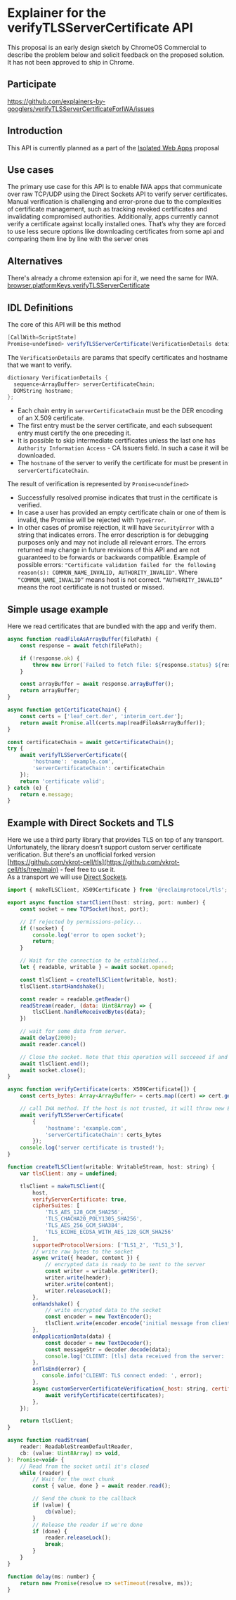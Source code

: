 # Explainer for the verifyTLSServerCertificate API

This proposal is an early design sketch by ChromeOS Commercial to describe the problem below and solicit
feedback on the proposed solution. It has not been approved to ship in Chrome.

## Participate
https://github.com/explainers-by-googlers/verifyTLSServerCertificateForIWA/issues

## Introduction
This API is currently planned as a part of the [Isolated Web Apps](https://github.com/WICG/isolated-web-apps/blob/main/README.md) proposal 

## Use cases

The primary use case for this API is to enable IWA apps that communicate over raw TCP/UDP using the Direct Sockets API to verify server certificates. Manual verification is challenging and error-prone due to the complexities of certificate management, such as tracking revoked certificates and invalidating compromised authorities. 
Additionally, apps currently cannot verify a certificate against locally installed ones. That’s why they are forced to use less secure options like downloading certificates from some api and comparing them line by line with the server ones

## Alternatives

There's already a chrome extension api for it, we need the same for IWA. 
[browser.platformKeys.verifyTLSServerCertificate](https://developer.chrome.com/docs/extensions/mv2/reference/platformKeys#method-verifyTLSServerCertificate)

## IDL Definitions

The core of this API will be this method

```java
[CallWith=ScriptState]
Promise<undefined> verifyTLSServerCertificate(VerificationDetails details);
```

The `VerificationDetails` are params that specify certificates and hostname that we want to verify.

```java
dictionary VerificationDetails {
  sequence<ArrayBuffer> serverCertificateChain;
  DOMString hostname;
};
```

* Each chain entry in `serverCertificateChain` must be the DER encoding of an X.509 certificate.  
* The first entry must be the server certificate, and each subsequent entry must certify the one preceding it.  
* It is possible to skip intermediate certificates unless the last one has `Authority Information Access` \- CA Issuers field. In such a case it will be downloaded.  
* The `hostname` of the server to verify the certificate for must be present in `serverCertificateChain`.

The result of verification is represented by `Promise<undefined>`

* Successfully resolved promise indicates that trust in the certificate is verified.  
* In case a user has provided an empty certificate chain or one of them is invalid, the Promise will be rejected with `TypeError`.  
* In other cases of promise rejection, it will have `SecurityError` with a string that indicates errors. The error description is for debugging purposes only and may not include all relevant errors. The errors returned may change in future revisions of this API and are not guaranteed to be forwards or backwards compatible. Example of possible errors: `"Certificate validation failed for the following reason(s): COMMON_NAME_INVALID, AUTHORITY_INVALID"`. Where `“COMMON_NAME_INVALID”` means host is not correct. `“AUTHORITY_INVALID”` means the root certificate is not trusted or missed. 

## Simple usage example

Here we read certificates that are bundled with the app and verify them.

```javascript
async function readFileAsArrayBuffer(filePath) {
    const response = await fetch(filePath);

    if (!response.ok) {
        throw new Error(`Failed to fetch file: ${response.status} ${response.statusText}`);
    }

    const arrayBuffer = await response.arrayBuffer();
    return arrayBuffer;
}

async function getCertificateChain() {
    const certs = ['leaf_cert.der', 'interim_cert.der'];
    return await Promise.all(certs.map(readFileAsArrayBuffer));
}

const certificateChain = await getCertificateChain();
try {
    await verifyTLSServerCertificate({
        'hostname': 'example.com',
        'serverCertificateChain': certificateChain
    });
    return 'certificate valid';
} catch (e) {
    return e.message;
}
```

## Example with Direct Sockets and TLS

Here we use a third party library that provides TLS on top of any transport. Unfortunately, the library doesn’t support custom server certificate verification. But there's an unofficial forked version [https://github.com/vkrot-cell/tls](https://github.com/vkrot-cell/tls/tree/main) \- feel free to use it.   
As a transport we will use [Direct Sockets](https://github.com/WICG/direct-sockets/blob/main/docs/explainer.md). 

```javascript
import { makeTLSClient, X509Certificate } from '@reclaimprotocol/tls';

export async function startClient(host: string, port: number) {
    const socket = new TCPSocket(host, port);

    // If rejected by permissions-policy...
    if (!socket) {
        console.log('error to open socket');
        return;
    }

    // Wait for the connection to be established...
    let { readable, writable } = await socket.opened;

    const tlsClient = createTLSClient(writable, host);
    tlsClient.startHandshake();

    const reader = readable.getReader()
    readStream(reader, (data: Uint8Array) => {
        tlsClient.handleReceivedBytes(data);
    })

    // wait for some data from server.
    await delay(2000);
    await reader.cancel()

    // Close the socket. Note that this operation will succeeed if and only if neither readable not writable streams are locked.
    await tlsClient.end();
    await socket.close();
}

async function verifyCertificate(certs: X509Certificate[]) {
    const certs_bytes: Array<ArrayBuffer> = certs.map((cert) => cert.getRawData());

    // call IWA method. If the host is not trusted, it will throw new Error
    await verifyTLSServerCertificate(
        {
            'hostname': 'example.com',
            'serverCertificateChain': certs_bytes
        });
    console.log('server certificate is trusted!');
}

function createTLSClient(writable: WritableStream, host: string) {
    var tlsClient: any = undefined;

    tlsClient = makeTLSClient({
        host,
        verifyServerCertificate: true,
        cipherSuites: [
            'TLS_AES_128_GCM_SHA256',
            'TLS_CHACHA20_POLY1305_SHA256',
            'TLS_AES_256_GCM_SHA384',
            'TLS_ECDHE_ECDSA_WITH_AES_128_GCM_SHA256'
        ],
        supportedProtocolVersions: ['TLS1_2', 'TLS1_3'],
        // write raw bytes to the socket
        async write({ header, content }) {
            // encrypted data is ready to be sent to the server
            const writer = writable.getWriter();
            writer.write(header);
            writer.write(content);
            writer.releaseLock();
        },
        onHandshake() {
            // write encrypted data to the socket
            const encoder = new TextEncoder();
            tlsClient.write(encoder.encode('initial message from client - 1'));
        },
        onApplicationData(data) {
            const decoder = new TextDecoder();
            const messageStr = decoder.decode(data);
            console.log('CLIENT: [tls] data received from the server: ' + messageStr);
        },
        onTlsEnd(error) {
           console.info('CLIENT: TLS connect ended: ', error);
        },
        async customServerCertificateVerification(_host: string, certificates: X509Certificate[]) {
            await verifyCertificate(certificates);
        },
    });

    return tlsClient;
}

async function readStream(
    reader: ReadableStreamDefaultReader,
    cb: (value: Uint8Array) => void,
): Promise<void> {
    // Read from the socket until it's closed
    while (reader) {
        // Wait for the next chunk
        const { value, done } = await reader.read();

        // Send the chunk to the callback
        if (value) {
            cb(value);
        }
        // Release the reader if we're done
        if (done) {
            reader.releaseLock();
            break;
        }
    }
}

function delay(ms: number) {
    return new Promise(resolve => setTimeout(resolve, ms));
}
```
